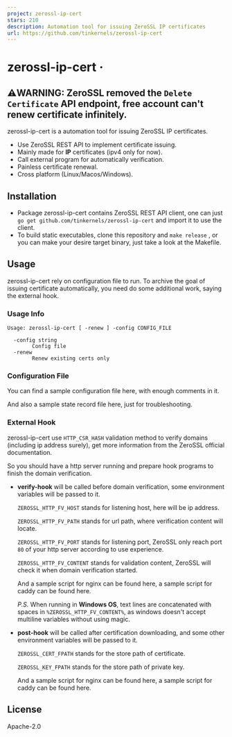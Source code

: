 ```yaml
---
project: zerossl-ip-cert
stars: 210
description: Automation tool for issuing ZeroSSL IP certificates
url: https://github.com/tinkernels/zerossl-ip-cert
---
```


zerossl-ip-cert ·
=================

⚠️WARNING: ZeroSSL removed the `Delete Certificate` API endpoint, free account can't renew certificate infinitely.
------------------------------------------------------------------------------------------------------------------

zerossl-ip-cert is a automation tool for issuing ZeroSSL IP certificates.

-   Use ZeroSSL REST API to implement certificate issuing.
-   Mainly made for **IP** certificates (ipv4 only for now).
-   Call external program for automatically verification.
-   Painless certificate renewal.
-   Cross platform (Linux/Macos/Windows).

Installation
------------

-   Package zerossl-ip-cert contains ZeroSSL REST API client, one can just `go get github.com/tinkernels/zerossl-ip-cert` and import it to use the client.
-   To build static executables, clone this repository and `make release` , or you can make your desire target binary, just take a look at the Makefile.

Usage
-----

zerossl-ip-cert rely on configuration file to run. To archive the goal of issuing certificate automatically, you need do some additional work, saying the external hook.

### Usage Info

```
Usage: zerossl-ip-cert [ -renew ] -config CONFIG_FILE

  -config string
        Config file
  -renew
        Renew existing certs only
```

### Configuration File

You can find a sample configuration file here, with enough comments in it.

And also a sample state record file here, just for troubleshooting.

### External Hook

zerossl-ip-cert use `HTTP_CSR_HASH` validation method to verify domains (including ip address surely), get more information from the ZeroSSL official documentation.

So you should have a http server running and prepare hook programs to finish the domain verification.

-   **verify-hook** will be called before domain verification, some environment variables will be passed to it.
    
    `ZEROSSL_HTTP_FV_HOST` stands for listening host, here will be ip address.
    
    `ZEROSSL_HTTP_FV_PATH` stands for url path, where verification content will locate.
    
    `ZEROSSL_HTTP_FV_PORT` stands for listening port, ZeroSSL only reach port `80` of your http server according to use experience.
    
    `ZEROSSL_HTTP_FV_CONTENT` stands for validation content, ZeroSSL will check it when domain verification started.
    
    And a sample script for nginx can be found here, a sample script for caddy can be found here.
    
    _P.S._ When running in **Windows OS**, text lines are concatenated with spaces in `%ZEROSSL_HTTP_FV_CONTENT%`, as windows doesn't accept multiline variables without using magic.
    
-   **post-hook** will be called after certification downloading, and some other environment variables will be passed to it.
    
    `ZEROSSL_CERT_FPATH` stands for the store path of certificate.
    
    `ZEROSSL_KEY_FPATH` stands for the store path of private key.
    
    And a sample script for nginx can be found here, a sample script for caddy can be found here.
    

License
-------

Apache-2.0
